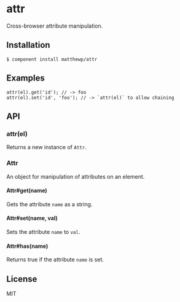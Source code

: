 # attr

  Cross-browser attribute manipulation.

## Installation

    $ component install matthewp/attr

## Examples

    attr(el).get('id'); // -> foo
	attr(el).set('id', 'foo'); // -> `attr(el)` to allow chaining

## API

### attr(el)

Returns a new instance of ``Attr``.

### Attr

An object for manipulation of attributes on an element.

#### Attr#get(name)

Gets the attribute ``name`` as a string.

#### Attr#set(name, val)

Sets the attribute ``name`` to ``val``.

#### Attr#has(name)

Returns true if the attribute ``name`` is set.

## License

  MIT
